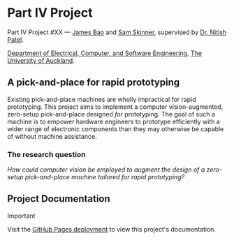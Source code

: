 # Part IV Project

Part IV Project #XX — [James Bao](https://www.linkedin.com/in/jamesnzl/) and [Sam Skinner](https://www.linkedin.com/in/sam-skinner-752347224/), supervised by [Dr. Nitish Patel](https://profiles.auckland.ac.nz/nd-patel).

[Department of Electrical, Computer, and Software Engineering](https://www.auckland.ac.nz/en/engineering/about-the-faculty/electrical-computer-and-software-engineering.html), [The University of Auckland](https://www.auckland.ac.nz/en.html).

## A pick-and-place for rapid prototyping

Existing pick-and-place machines are wholly impractical for rapid prototyping. This project aims to implement a computer vision-augmented, zero-setup pick-and-place designed *for* prototyping. The goal of such a machine is to empower hardware engineers to prototype efficiently with a wider range of electronic components than they may otherwise be capable of without machine assistance.

### The research question

*How could computer vision be employed to augment the design of a zero-setup pick-and-place machine tailored for rapid prototyping?*

## Project Documentation

> [!important]
> Visit the [GitHub Pages deployment](https://docs.jamesnzl.xyz/p4p) to view this project's documentation.
